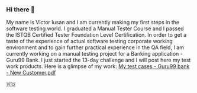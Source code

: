 ### Hi there 👋

  My name is Victor Iusan and I am currently making my first steps in the software testing world.
  I graduated a Manual Tester Course and I passed the ISTQB Certified Tester Foundation Level Certification.
  In order to get a taste of the experience of actual software testing corporate working environment and to gain further practical experience in the QA field, I am currently working on a manual testing project for a Banking application - Guru99 Bank. I just started the 13-day challenge and I will post here my test work products. Here is a glimpse of my work:
 [My test cases - Guru99 bank - New Customer.pdf](https://github.com/victor-iusan/victor-iusan/files/9675060/My.test.cases.-.Guru99.bank.-.New.Customer.pdf)

🇷🇴
